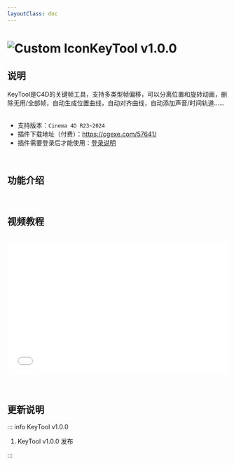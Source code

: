```yaml
---
layoutClass: doc
---
```


<script setup>
import MNavLinks from '../components/MNavLinks.vue'

import { NAV_DATA } from '../KeyTool-data'
</script>

# <span class="h1-icon"><img src="/img/KeyTool.webp" alt="Custom Icon"></span>KeyTool v1.0.0

## 说明
KeyTool是C4D的关键帧工具，支持多类型帧偏移，可以分离位置和旋转动画，删除无用/全部帧，自动生成位置曲线，自动对齐曲线，自动添加声音/时间轨道……
<br />
<br />
- 支持版本：`Cinema 4D R23~2024`
- 插件下载地址（付费）：https://cgexe.com/57641/
- 插件需要登录后才能使用：[登录说明](01-kt-license)


<br />

## 功能介绍
<MNavLinks v-for="{title, items} in NAV_DATA" :title="title" :items="items"/>


<br />

## 视频教程
<br />

<div style="position: relative; padding: 30% 45%;">
<iframe style="position: absolute; width: 100%; height: 100%; left: 0; top: 0;" src="//player.bilibili.com/player.html?isOutside=true&aid=112994314882622&bvid=BV1WLWxewELi&cid=500001656038585&p=1&autoplay=0"  scrolling="no" border="0" frameborder="no" framespacing="0" allowfullscreen="true"></iframe>
</div>


<br />


<br />

## 更新说明

::: info KeyTool v1.0.0<Badge type="danger" text="发布" />
1. KeyTool v1.0.0 发布

:::



<br />
<br />

